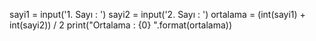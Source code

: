 sayi1 = input('1. Sayı : ')
sayi2 = input('2. Sayı : ')
ortalama = (int(sayi1) + int(sayi2)) / 2
print("Ortalama : {0} ".format(ortalama))
